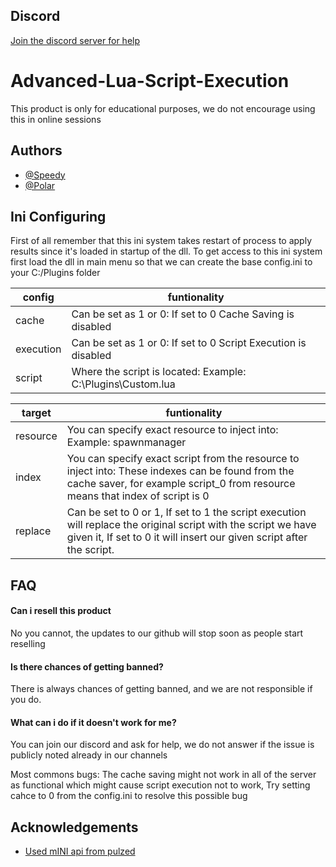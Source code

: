 
## Discord 
[Join the discord server for help](https://discord.gg/PsYSagTQ9)
# Advanced-Lua-Script-Execution

This product is only for educational purposes, we do not encourage using this in online sessions





## Authors

- [@Speedy](https://github.com/SpeedyThePaster)
- [@Polar](https://github.com/Polaroot)

## Ini Configuring

First of all remember that this ini system takes restart of process to apply results since it's loaded in startup of the dll. To get access to this ini system first load the dll in main menu so that we can create the base config.ini to your C:/Plugins folder

| config             | funtionality                                                                |
| ----------------- | ------------------------------------------------------------------ |
| cache | Can be set as 1 or 0: If set to 0 Cache Saving is disabled | 
| execution | Can be set as 1 or 0: If set to 0 Script Execution is disabled |
| script | Where the script is located: Example: C:\\Plugins\\Custom.lua   |

| target             | funtionality                                                                |
| ----------------- | ------------------------------------------------------------------ |
| resource | You can specify exact resource to inject into: Example: spawnmanager | 
| index | You can specify exact script from the resource to inject into: These indexes can be found from the cache saver, for example script_0 from resource means that index of script is 0 |
| replace | Can be set to 0 or 1, If set to 1 the script execution will replace the original script with the script we have given it, If set to 0 it will insert our given script after the script.    |

## FAQ

#### Can i resell this product

No you cannot, the updates to our github will stop soon as people start reselling

#### Is there chances of getting banned?

There is always chances of getting banned, and we are not responsible if you do.

#### What can i do if it doesn't work for me?

You can join our discord and ask for help, we do not answer if the issue is publicly noted already in our channels

Most commons bugs:
The cache saving might not work in all of the server as functional which might cause script execution not to work, Try setting cahce to 0 from the config.ini to resolve this possible bug

## Acknowledgements

 - [Used mINI api from pulzed](https://github.com/pulzed/mINI/tree/master)

